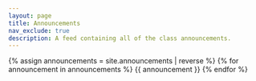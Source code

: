 ```yaml
---
layout: page
title: Announcements
nav_exclude: true
description: A feed containing all of the class announcements.
---
```



{% assign announcements = site.announcements | reverse %}
{% for announcement in announcements %}
{{ announcement }}
{% endfor %}
